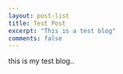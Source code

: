 ```yaml
---
layout: post-list
title: Test Post
excerpt: "This is a test blog"
comments: false
---
```

this is my test blog.. 